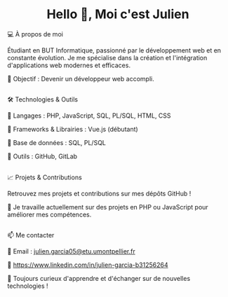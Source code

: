 <h1 align="center">Hello 👋, Moi c'est Julien</h1>

💻 À propos de moi

Étudiant en BUT Informatique, passionné par le développement web et en constante évolution. Je me spécialise dans la création et l'intégration d'applications web modernes et efficaces.

🎯 Objectif : Devenir un développeur web accompli.

##

🛠️ Technologies & Outils

🔹 Langages : PHP, JavaScript, SQL, PL/SQL, HTML, CSS

🔹 Frameworks & Librairies : Vue.js (débutant)

🔹 Base de données : SQL, PL/SQL

🔹 Outils : GitHub, GitLab

##

📈 Projets & Contributions

Retrouvez mes projets et contributions sur mes dépôts GitHub !

📌 Je travaille actuellement sur des projets en PHP ou JavaScript pour améliorer mes compétences.

##

📫 Me contacter

📧 Email : julien.garcia05@etu.umontpellier.fr

🔗 https://www.linkedin.com/in/julien-garcia-b31256264

🚀 Toujours curieux d'apprendre et d'échanger sur de nouvelles technologies !
